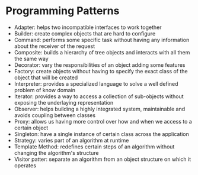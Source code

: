 # Programming Patterns

* Adapter: helps two incompatible interfaces to work together
* Builder: create complex objects that are hard to configure
* Command: performs some specific task without having any information about the receiver of the request
* Composite: builds a hierarchy of tree objects and interacts with all them the same way
* Decorator: vary the responsibilities of an object adding some features
* Factory: create objects without having to specify the exact class of the object that will be created
* Interpreter: provides a specialized language to solve a well defined problem of know domain
* Iterator: provides a way to access a collection of sub-objects without exposing the underlaying representation
* Observer: helps building a highly integrated system, maintainable and avoids coupling between classes
* Proxy: allows us having more control over how and when we access to a certain object
* Singleton: have a single instance of certain class across the application
* Strategy: varies part of an algorithm at runtime
* Template Method: redefines certain steps of an algorithm without changing the algorithm's structure
* Visitor patter: separate an algorithm from an object structure on which it operates